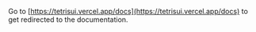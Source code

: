 Go to [https://tetrisui.vercel.app/docs](https://tetrisui.vercel.app/docs) to get redirected to the documentation.
